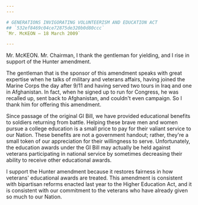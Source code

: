 ```yaml
---
---

# GENERATIONS INVIGORATING VOLUNTEERISM AND EDUCATION ACT
## `532ef8469c04ce72875de320b0d80ccc`
`Mr. McKEON — 18 March 2009`

---
```



Mr. McKEON. Mr. Chairman, I thank the gentleman for yielding, and I 
rise in support of the Hunter amendment.

The gentleman that is the sponsor of this amendment speaks with great 
expertise when he talks of military and veterans affairs, having joined 
the Marine Corps the day after 9/11 and having served two tours in Iraq 
and one in Afghanistan. In fact, when he signed up to run for Congress, 
he was recalled up, sent back to Afghanistan, and couldn't even 
campaign. So I thank him for offering this amendment.

Since passage of the original GI Bill, we have provided educational 
benefits to soldiers returning from battle. Helping these brave men and 
women pursue a college education is a small price to pay for their 
valiant service to our Nation. These benefits are not a government 
handout; rather, they're a small token of our appreciation for their 
willingness to serve. Unfortunately, the education awards under the GI 
Bill may actually be held against veterans participating in national 
service by sometimes decreasing their ability to receive other 
educational awards.

I support the Hunter amendment because it restores fairness in how 
veterans' educational awards are treated. This amendment is consistent 
with bipartisan reforms enacted last year to the Higher Education Act, 
and it is consistent with our commitment to the veterans who have 
already given so much to our Nation.